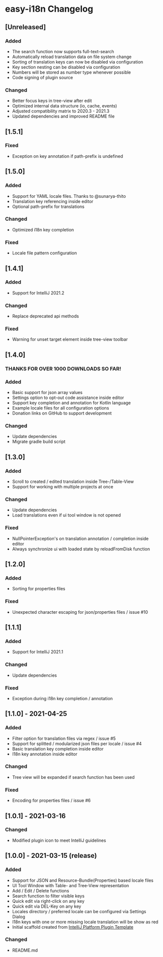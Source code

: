 <!-- Keep a Changelog guide -> https://keepachangelog.com -->

# easy-i18n Changelog

## [Unreleased]
### Added
- The search function now supports full-text-search
- Automatically reload translation data on file system change
- Sorting of translation keys can now be disabled via configuration
- Key section nesting can be disabled via configuration
- Numbers will be stored as number type whenever possible
- Code signing of plugin source

### Changed
- Better focus keys in tree-view after edit
- Optimized internal data structure (io, cache, events)
- Adjusted compatibility matrix to 2020.3 - 2021.3
- Updated dependencies and improved README file

## [1.5.1]
### Fixed
- Exception on key annotation if path-prefix is undefined

## [1.5.0]
### Added
- Support for YAML locale files. Thanks to @sunarya-thito
- Translation key referencing inside editor  
- Optional path-prefix for translations

### Changed
- Optimized i18n key completion

### Fixed
- Locale file pattern configuration

## [1.4.1]
### Added
- Support for IntelliJ 2021.2

### Changed
- Replace deprecated api methods

### Fixed
- Warning for unset target element inside tree-view toolbar

## [1.4.0]
### THANKS FOR OVER 1000 DOWNLOADS SO FAR!

### Added
- Basic support for json array values
- Settings option to opt-out code assistance inside editor
- Support key completion and annotation for Kotlin language
- Example locale files for all configuration options
- Donation links on GitHub to support development

### Changed
- Update dependencies
- Migrate gradle build script

## [1.3.0]
### Added
- Scroll to created / edited translation inside Tree-/Table-View
- Support for working with multiple projects at once

### Changed
- Update dependencies
- Load translations even if ui tool window is not opened

### Fixed
- NullPointerException's on translation annotation / completion inside editor
- Always synchronize ui with loaded state by reloadFromDisk function

## [1.2.0]
### Added
- Sorting for properties files

### Fixed
- Unexpected character escaping for json/properties files / issue #10

## [1.1.1]
### Added
- Support for IntelliJ 2021.1

### Changed
- Update dependencies

### Fixed
- Exception during i18n key completion / annotation

## [1.1.0] - 2021-04-25
### Added
- Filter option for translation files via regex / issue #5
- Support for splitted / modularized json files per locale / issue #4
- Basic translation key completion inside editor
- I18n key annotation inside editor

### Changed
- Tree view will be expanded if search function has been used

### Fixed
- Encoding for properties files / issue #6

## [1.0.1] - 2021-03-16
### Changed
- Modified plugin icon to meet IntelliJ guidelines

## [1.0.0] - 2021-03-15 (release)
### Added
- Support for JSON and Resource-Bundle(Properties) based locale files
- UI Tool Window with Table- and Tree-View representation
- Add / Edit / Delete functions
- Search function to filter visible keys  
- Quick edit via right-click on any key
- Quick edit via DEL-Key on any key  
- Locales directory / preferred locale can be configured via Settings Dialog
- I18n keys with one or more missing locale translation will be show as red
- Initial scaffold created from [IntelliJ Platform Plugin Template](https://github.com/JetBrains/intellij-platform-plugin-template)

### Changed
- README.md